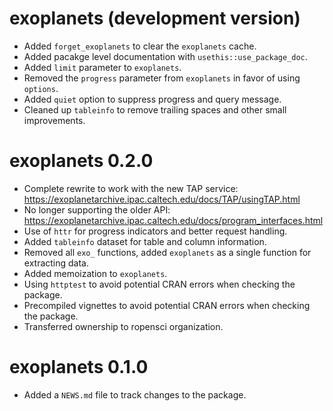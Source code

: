 # exoplanets (development version)

* Added `forget_exoplanets` to clear the `exoplanets` cache.
* Added pacakge level documentation with `usethis::use_package_doc`.
* Added `limit` parameter to `exoplanets`.
* Removed the `progress` parameter from `exoplanets` in favor of using `options`.
* Added `quiet` option to suppress progress and query message.
* Cleaned up `tableinfo` to remove trailing spaces and other small improvements.

# exoplanets 0.2.0

* Complete rewrite to work with the new TAP service: https://exoplanetarchive.ipac.caltech.edu/docs/TAP/usingTAP.html
* No longer supporting the older API: https://exoplanetarchive.ipac.caltech.edu/docs/program_interfaces.html
* Use of `httr` for progress indicators and better request handling.
* Added `tableinfo` dataset for table and column information.
* Removed all `exo_` functions, added `exoplanets` as a single function for extracting data.
* Added memoization to `exoplanets`.
* Using `httptest` to avoid potential CRAN errors when checking the package.
* Precompiled vignettes to avoid potential CRAN errors when checking the package.
* Transferred ownership to ropensci organization.

# exoplanets 0.1.0

* Added a `NEWS.md` file to track changes to the package.
